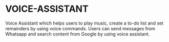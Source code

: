 # VOICE-ASSISTANT
Voice Assistant which helps users to play music, create a to-do list and set remainders by using voice commands.
Users can send messages from Whatsapp and search content from Google by using voice assistant.
